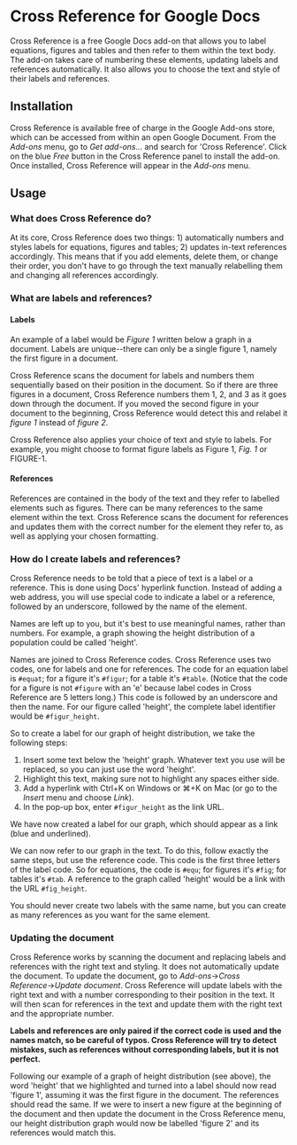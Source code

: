 # Cross Reference for Google Docs

Cross Reference is a free Google Docs add-on that allows you to label equations, figures and tables and then refer to them within the text body. The add-on takes care of numbering these elements, updating labels and references automatically. It also allows you to choose the text and style of their labels and references.

## Installation

Cross Reference is available free of charge in the Google Add-ons store, which can be accessed from within an open Google Document. From the *Add-ons* menu, go to *Get add-ons...* and search for 'Cross Reference'. Click on the blue *Free* button in the Cross Reference panel to install the add-on. Once installed, Cross Reference will appear in the *Add-ons* menu.

## Usage
### What does Cross Reference do?

At its core, Cross Reference does two things: 1) automatically numbers and styles labels for equations, figures and tables; 2) updates in-text references accordingly. This means that if you add elements, delete them, or change their order, you don't have to go through the text manually relabelling them and changing all references accordingly.

### What are labels and references?

#### Labels

An example of a label would be *Figure 1* written below a graph in a document. Labels are unique--there can only be a single figure 1, namely the first figure in a document.

Cross Reference scans the document for labels and numbers them sequentially based on their position in the document. So if there are three figures in a document, Cross Reference numbers them 1, 2, and 3 as it goes down through the document. If you moved the second figure in your document to the beginning, Cross Reference would detect this and relabel it *figure 1* instead of *figure 2*.

Cross Reference also applies your choice of text and style to labels. For example, you might choose to format figure labels as Figure 1, *Fig. 1* or FIGURE-1.

#### References

References are contained in the body of the text and they refer to labelled elements such as figures. There can be many references to the same element within the text. Cross Reference scans the document for references and updates them with the correct number for the element they refer to, as well as applying your chosen formatting.

### How do I create labels and references?

Cross Reference needs to be told that a piece of text is a label or a reference. This is done using Docs' hyperlink function. Instead of adding a web address, you will use special code to indicate a label or a reference, followed by an underscore, followed by the name of the element.

Names are left up to you, but it's best to use meaningful names, rather than numbers. For example, a graph showing the height distribution of a population could be called 'height'.

Names are joined to Cross Reference codes. Cross Reference uses two codes, one for labels and one for references. The code for an equation label is `#equat`; for a figure it's `#figur`; for a table it's `#table`. (Notice that the code for a figure is not `#figure` with an 'e' because label codes in Cross Reference are 5 letters long.) This code is followed by an underscore and then the name. For our figure called 'height', the complete label identifier would be `#figur_height`.

So to create a label for our graph of height distribution, we take the following steps:

1. Insert some text below the 'height' graph. Whatever text you use will be replaced, so you can just use the word 'height'.
2. Highlight this text, making sure not to highlight any spaces either side.
3. Add a hyperlink with Ctrl+K on Windows or ⌘+K on Mac (or go to the *Insert* menu and choose *Link*).
4. In the pop-up box, enter `#figur_height` as the link URL.

We have now created a label for our graph, which should appear as a link (blue and underlined).

We can now refer to our graph in the text. To do this, follow exactly the same steps, but use the reference code. This code is the first three letters of the label code. So for equations, the code is `#equ`; for figures it's `#fig`; for tables it's `#tab`. A reference to the graph called 'height' would be a link with the URL `#fig_height`.

You should never create two labels with the same name, but you can create as many references as you want for the same element.

### Updating the document

Cross Reference works by scanning the document and replacing labels and references with the right text and styling. It does not automatically update the document. To update the document, go to *Add-ons*→*Cross Reference*→*Update document*. Cross Reference will update labels with the right text and with a number corresponding to their position in the text. It will then scan for references in the text and update them with the right text and the appropriate number.

**Labels and references are only paired if the correct code is used and the names match, so be careful of typos. Cross Reference will try to detect mistakes, such as references without corresponding labels, but it is not perfect.**

Following our example of a graph of height distribution (see above), the word 'height' that we highlighted and turned into a label should now read 'figure 1', assuming it was the first figure in the document. The references should read the same. If we were to insert a new figure at the beginning of the document and then update the document in the Cross Reference menu, our height distribution graph would now be labelled 'figure 2' and its references would match this.
